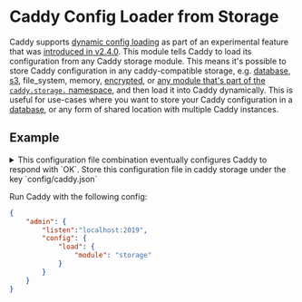 Caddy Config Loader from Storage
===

Caddy supports [dynamic config loading](https://caddyserver.com/docs/json/admin/config/load/) as part of an experimental feature that was [introduced in v2.4.0](https://github.com/caddyserver/caddy/releases/tag/v2.4.0). This module tells Caddy to load its configuration from any Caddy storage module. This means it's possible to store Caddy configuration in any caddy-compatible storage, e.g. [database](https://caddyserver.com/docs/modules/caddy.storage.postgres), [s3](https://caddyserver.com/docs/modules/caddy.storage.s3), file_system, memory, [encrypted](https://caddyserver.com/docs/modules/caddy.storage.encrypted), or [any module that's part of the `caddy.storage.` namespace](https://caddyserver.com/docs/modules/), and then load it into Caddy dynamically. This is useful for use-cases where you want to store your Caddy configuration in a [database](https://caddyserver.com/docs/modules/caddy.storage.postgres), or any form of shared location with multiple Caddy instances.

## Example

<details>
<summary>This configuration file combination eventually configures Caddy to respond with `OK`. Store this configuration file in caddy storage under the key `config/caddy.json`</summary>

```json
{
	"admin": {
		"listen": "localhost:2999"
	},
	"apps": {
		"http": {
			"http_port": 9080,
			"https_port": 9443,
			"servers": {
				"srv0": {
					"listen": [
						":8443"
					],
					"routes": [
						{
							"match": [
								{
									"host": [
										"localhost"
									]
								}
							],
							"handle": [
								{
									"handler": "subroute",
									"routes": [
										{
											"handle": [
												{
													"body": "OK!",
													"handler": "static_response"
												}
											]
										}
									]
								}
							],
							"terminal": true
						}
					]
				}
			}
		},
		"pki": {
			"certificate_authorities": {
				"local": {
					"install_trust": false
				}
			}
		}
	}
}
```

</details>

Run Caddy with the following config:
```json
{
	"admin": {
		"listen":"localhost:2019",
		"config": {
			"load": {
				"module": "storage"
			}
		}
	}
}
```
